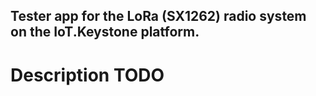 ## Tester app for the LoRa (SX1262) radio system on the IoT.Keystone platform.

# Description TODO





